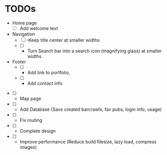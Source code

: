 # TODOs

- Home page
  - [ ] Add welcome text
- Navigation
  - [ ] -Keep title center at smaller widths
  - [ ] - Turn Search bar into a search icon (magnifying glass) at smaller widths
- Footer
  - [ ] - Add link to portfolio, 
  - [ ] - Add contact info
- [ ] - Map page
- [ ] - Add Database (Save created barcrawls, fav pubs, login info, usage)
- [ ] - Fix routing
- [ ] - Complete design
- [ ] - Improve performance (Reduce build filesize, lazy load, compress images)
